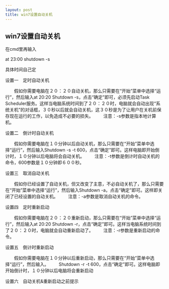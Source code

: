 ```yaml
---
layout: post
title: win7设置自动关机
---
```


## win7设置自动关机

在cmd里再输入

at 23:00 shutdown -s

具体时间自己定


设置一　定时自动关机

　　假如你需要电脑在２０：２０自动关机，那么只需要在“开始”菜单中选择“运行”，然后输入at 20:20 Shutdown -s，点击“确定”即可，必须先启动Task Scheduler服务。这样当电脑系统时间到了２０：２０时，电脑就会自动出现“系统关机”的对话框，３０秒以后就会自动关机，这３０秒是为了让用户在关机前保存现在运行的工作，以免造成不必要的损失。
　　注意：-s参数是指本地计算机。

设置二　倒计时自动关机

　　假如你需要电脑在１０分钟以后自动关机，那么只需要在“开始”菜单中选择“运行”，然后输入Shutdown -s -t 600，点击“确定”即可。这样电脑即开始倒计时，１０分钟以后电脑将会自动关机。
　　注意：-t参数是倒计时自动关机的命令，600参数是１０分钟即６００秒。

设置三　取消自动关机

　　假如你已经设置了自动关机，但又改变了主意，不必自动关机了，那么只需要在“开始”菜单中选择“运行”，然后输入Shutdown -a，点击“确定”即可。这样即关闭了已经设置的自动关机。
　　注意：-a参数是取消自动关机的命令。

设置四　定时重新启动

　　假如你需要电脑在２０：２０重新启动，那么只需要在“开始”菜单中选择“运行”，然后输入at 20:20 Shutdown -r，点击“确定”即可。这样当电脑系统时间到了２０：２０时，电脑就会自动重新启动了。
　　注意：-r参数是重新启动的命令。

设置五　倒计时重新启动

　　假如你需要电脑在１０分钟以后重新启动，那么只需要在“开始”菜单中选择“运行”，然后输入。
　　Shutdown -r -t 600，点击“确定”即可。这样电脑即开始倒计时，１０分钟以后电脑将会重新启动

设置六　自动关机&重新启动之前提示

